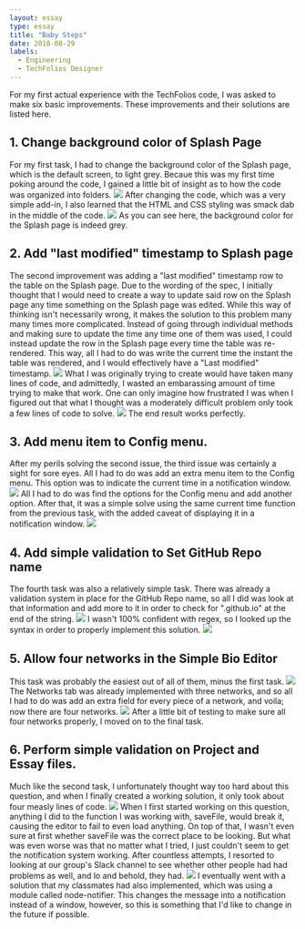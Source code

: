 ```yaml
---
layout: essay
type: essay
title: "Baby Steps"
date: 2018-08-29
labels:
  - Engineering
  - TechFolios Designer
---
```

For my first actual experience with the TechFolios code, I was asked to make six basic improvements. These improvements and their solutions are listed here.

<h2>1. Change background color of Splash Page</h2>
For my first task, I had to change the background color of the Splash page, which is the default screen, to light grey. Becaue this was my first time poking around the code, I gained a little bit of insight as to how the code was organized into folders.
<img class="ui image" src="https://i.imgur.com/tNLUioe.png" />
After changing the code, which was a very simple add-in, I also learned that the HTML and CSS styling was smack dab in the middle of the code.
<img class="ui image" src="https://i.imgur.com/dORdH5p.png" />
As you can see here, the background color for the Splash page is indeed grey.
<h2>2. Add "last modified" timestamp to Splash page</h2>
The second improvement was adding a "last modified" timestamp row to the table on the Splash page. Due to the wording of the spec, I initially thought that I would need to create a way to update said row on the Splash page any time something on the Splash page was edited. While this way of thinking isn't necessarily wrong, it makes the solution to this problem many many times more complicated. Instead of going through individual methods and making sure to update the time any time one of them was used, I could instead update the row in the Splash page every time the table was re-rendered. This way, all I had to do was write the current time the instant the table was rendered, and I would effectively have a "Last modified" timestamp.
<img class="ui image" src="https://i.imgur.com/zdR0RVi.png" />
What I was originally trying to create would have taken many lines of code, and admittedly, I wasted an embarassing amount of time trying to make that work. One can only imagine how frustrated I was when I figured out that what I thought was a moderately difficult problem only took a few lines of code to solve.
<img class="ui image" src="https://i.imgur.com/VCSmHoT.png" />
The end result works perfectly.
<h2>3. Add menu item to Config menu.</h2>
After my perils solving the second issue, the third issue was certainly a sight for sore eyes. All I had to do was add an extra menu item to the Config menu. This option was to indicate the current time in a notification window.
<img class="ui image" src="https://i.imgur.com/tPLbMAF.png" />
All I had to do was find the options for the Config menu and add another option. After that, it was a simple solve using the same current time function from the previous task, with the added caveat of displaying it in a notification window.
<img class="ui image" src="https://i.imgur.com/YetNCDh.png" />
<h2>4. Add simple validation to Set GitHub Repo name</h2>
The fourth task was also a relatively simple task. There was already a validation system in place for the GitHub Repo name, so all I did was look at that information and add more to it in order to check for ".github.io" at the end of the string.
<img class="ui image" src="https://i.imgur.com/VHKOeCc.png" />
I wasn't 100% confident with regex, so I looked up the syntax in order to properly implement this solution.
<img class="ui image" src="https://i.imgur.com/od9ifTS.png" />
<h2>5. Allow four networks in the Simple Bio Editor</h2>
This task was probably the easiest out of all of them, minus the first task. 
<img class="ui image" src="https://i.imgur.com/01u31zQ.png" />
The Networks tab was already implemented with three networks, and so all I had to do was add an extra field for every piece of a network, and voila; now there are four networks.
<img class="ui image" src="https://i.imgur.com/Pry0YOE.png" />
After a little bit of testing to make sure all four networks properly, I moved on to the final task.
<h2>6. Perform simple validation on Project and Essay files.</h2>
Much like the second task, I unfortunately thought way too hard about this question, and when I finally created a working solution, it only took about four measly lines of code.
<img class="ui image" src="https://i.imgur.com/w4jNz3K.png" />
When I first started working on this question, anything I did to the function I was working with, saveFile, would break it, causing the editor to fail to even load anything. On top of that, I wasn't even sure at first whether saveFile was the correct place to be looking. But what was even worse was that no matter what I tried, I just couldn't seem to get the notification system working. After countless attempts, I resorted to looking at our group's Slack channel to see whether other people had had problems as well, and lo and behold, they had. 
<img class="ui image" src="https://i.imgur.com/E9oaU9B.png" />
I eventually went with a solution that my classmates had also implemented, which was using a module called node-notifier. This changes the message into a notification instead of a window, however, so this is something that I'd like to change in the future if possible. 